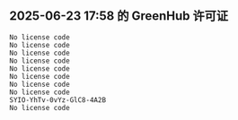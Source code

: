 ## 2025-06-23 17:58 的 GreenHub 许可证
```
No license code
No license code
No license code
No license code
No license code
No license code
No license code
No license code
SYIO-YhTv-0vYz-GlC8-4A2B
No license code
```
